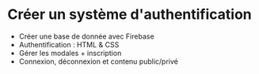 # Créer un système d'authentification

* Créer une base de donnée avec Firebase
* Authentification : HTML & CSS
* Gérer les modales + inscription
* Connexion, déconnexion et contenu public/privé